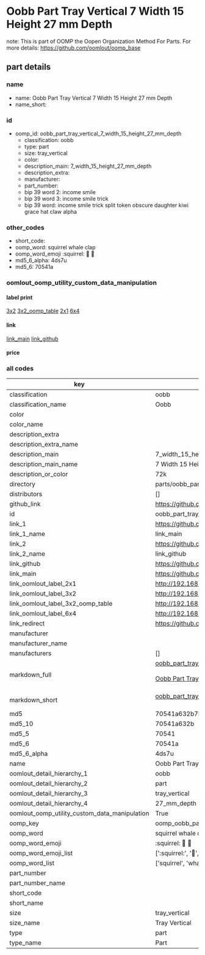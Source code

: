 # Oobb Part Tray Vertical 7 Width 15 Height 27 mm Depth  

note: This is part of OOMP the Oopen Organization Method For Parts. For more details: https://github.com/oomlout/oomp_base

##  part details
  







### name
* name: Oobb Part Tray Vertical 7 Width 15 Height 27 mm Depth
* name_short: 
### id
* oomp_id: oobb_part_tray_vertical_7_width_15_height_27_mm_depth
  * classification: oobb
  * type: part
  * size: tray_vertical
  * color: 
  * description_main: 7_width_15_height_27_mm_depth
  * description_extra: 
  * manufacturer: 
  * part_number: 
  * bip 39 word 2: income smile
  * bip 39 word 3: income smile trick
  * bip 39 word: income smile trick split token obscure daughter kiwi grace hat claw alpha

### other_codes
* short_code: 
* oomp_word: squirrel whale clap
* oomp_word_emoji :squirrel: :whale: :clap:
* md5_6_alpha: 4ds7u
* md5_6: 70541a






### oomlout_oomp_utility_custom_data_manipulation
#### label print
[3x2](http://192.168.1.245:1112/?label=oomp%204ds7u)
[3x2_oomp_table](http://192.168.1.108:1112/?label=oomp%204ds7u)
[2x1](http://192.168.1.242:1112/?label=oomp%204ds7u)
[6x4](http://192.168.1.55:1112/?label=oomp%204ds7u)    

#### link

[link_main](https://github.com/oomlout/oomlout_oomp_version_1_messy/tree/main/parts/oobb_part_tray_vertical_7_width_15_height_27_mm_depth) [link_github](https://github.com/oomlout/oomlout_oomp_version_1_messy/tree/main/parts/oobb_part_tray_vertical_7_width_15_height_27_mm_depth)                             

#### price







### all codes 
| key | value |  
| --- | --- |  
| classification | oobb |  
| classification_name | Oobb |  
| color |  |  
| color_name |  |  
| description_extra |  |  
| description_extra_name |  |  
| description_main | 7_width_15_height_27_mm_depth |  
| description_main_name | 7 Width 15 Height 27 mm Depth |  
| description_or_color | 72k |  
| directory | parts/oobb_part_tray_vertical_7_width_15_height_27_mm_depth |  
| distributors | [] |  
| github_link | https://github.com/oomlout/oomlout_oomp_part_src/tree/main/parts/oobb_part_tray_vertical_7_width_15_height_27_mm_depth |  
| id | oobb_part_tray_vertical_7_width_15_height_27_mm_depth |  
| link_1 | https://github.com/oomlout/oomlout_oomp_version_1_messy/tree/main/parts/oobb_part_tray_vertical_7_width_15_height_27_mm_depth |  
| link_1_name | link_main |  
| link_2 | https://github.com/oomlout/oomlout_oomp_version_1_messy/tree/main/parts/oobb_part_tray_vertical_7_width_15_height_27_mm_depth |  
| link_2_name | link_github |  
| link_github | https://github.com/oomlout/oomlout_oomp_version_1_messy/tree/main/parts/oobb_part_tray_vertical_7_width_15_height_27_mm_depth |  
| link_main | https://github.com/oomlout/oomlout_oomp_version_1_messy/tree/main/parts/oobb_part_tray_vertical_7_width_15_height_27_mm_depth |  
| link_oomlout_label_2x1 | http://192.168.1.242:1112/?label=oomp%204ds7u |  
| link_oomlout_label_3x2 | http://192.168.1.245:1112/?label=oomp%204ds7u |  
| link_oomlout_label_3x2_oomp_table | http://192.168.1.108:1112/?label=oomp%204ds7u |  
| link_oomlout_label_6x4 | http://192.168.1.55:1112/?label=oomp%204ds7u |  
| link_redirect | https://github.com/oomlout/oomlout_oomp_version_1_messy/tree/main/parts/oobb_part_tray_vertical_7_width_15_height_27_mm_depth |  
| manufacturer |  |  
| manufacturer_name |  |  
| manufacturers | [] |  
| markdown_full | [oobb_part_tray_vertical_7_width_15_height_27_mm_depth](none)<br>[](none)<br>[Oobb Part Tray Vertical 7 Width 15 Height 27 Mm Depth](none)<br><br> |  
| markdown_short | [oobb_part_tray_vertical_7_width_15_height_27_mm_depth](none)<br><br> |  
| md5 | 70541a632b7b66fa6171fd23d0f32b94 |  
| md5_10 | 70541a632b |  
| md5_5 | 70541 |  
| md5_6 | 70541a |  
| md5_6_alpha | 4ds7u |  
| name | Oobb Part Tray Vertical 7 Width 15 Height 27 mm Depth |  
| oomlout_detail_hierarchy_1 | oobb |  
| oomlout_detail_hierarchy_2 | part |  
| oomlout_detail_hierarchy_3 | tray_vertical |  
| oomlout_detail_hierarchy_4 | 27_mm_depth |  
| oomlout_oomp_utility_custom_data_manipulation | True |  
| oomp_key | oomp_oobb_part_tray_vertical_7_width_15_height_27_mm_depth |  
| oomp_word | squirrel whale clap |  
| oomp_word_emoji | :squirrel: :whale: :clap: |  
| oomp_word_emoji_list | [':squirrel:', ':whale:', ':clap:'] |  
| oomp_word_list | ['squirrel', 'whale', 'clap'] |  
| part_number |  |  
| part_number_name |  |  
| short_code |  |  
| short_name |  |  
| size | tray_vertical |  
| size_name | Tray Vertical |  
| type | part |  
| type_name | Part |  
